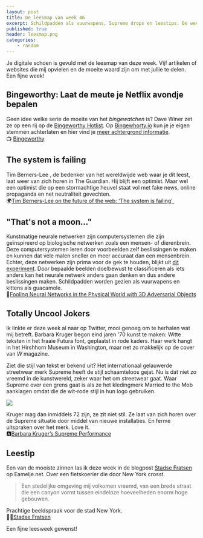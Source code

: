 ```yaml
---
layout: post
title: De leesmap van week 46
excerpt: Schildpadden als vuurwapens, Supreme drops en leestips. De week in links. 
published: true
header: leesmap.png
categories: 
    - random
---
```


Je digitale schoen is gevuld met de leesmap van deze week. Vijf artikelen of websites die mij opvielen en de moeite waard zijn om met jullie te delen. Een fijne week!

## Bingeworthy: Laat de meute je Netflix avondje bepalen
Geen idee welke serie de moeite van het _bingewatchen_ is? Dave Winer zet ze op een rij op  de [Bingeworthy Hotlist][1]. Op [Bingewhorty.io][2] kun je je eigen stemmen achterlaten en hier vind je [meer achtergrond informatie][3].  
📺 [Bingeworthy][4]

## The system is failing
Tim Berners-Lee , de bedenker van het wereldwijde web waar je dit leest,  laat weer van zich horen in The Guardian. Hij blijft een optimist. Maar wel een optimist die op een stormachtige heuvel staat vol met fake news, online propaganda en net neutraliteit gevechten.   
🌍[Tim Berners-Lee on the future of the web: 'The system is failing' ][5]

## "That's not a moon..."
Kunstmatige neurale netwerken zijn computersystemen die zijn geïnspireerd op biologische netwerken zoals een mensen- of dierenbrein. Deze computersystemen leren door voorbeelden zelf beslissingen te maken en kunnen dat vele malen sneller en meer accuraat dan een mensenbrein. Echter, 
deze netwerken zijn prima voor de gek te houden, blijkt uit [dit experiment][6]. Door bepaalde beelden doelbewust te classificeren als iets anders kan het neurale netwerk anders gaan denken en dus andere beslissingen maken.  Schildpadden worden gezien als vuurwapens en kittens als guacamole.   
🥑[Fooling Neural Networks in the Physical World with 3D Adversarial Objects][7]

## Totally Uncool Jokers
Ik linkte er deze week al naar op Twitter, mooi genoeg om te herhalen wat mij betreft. Barbara Kruger begon eind jaren '70 kunst te maken: Witte teksten in het fraaie Futura font, geplaatst in rode kaders. Haar werk hangt in het Hirshhorn Museum in Washington, maar net zo makkelijk op de cover van *W* magazine. 

Ziet die stijl van tekst er bekend uit? Het internationaal gelauwerde streetwear merk Supreme heeft de stijl schaamteloos gejat. Nu is dat niet zo vreemd in de kunstwereld, zeker waar het om streetwear gaat. Waar Supreme over een grens gaat is als ze het kledingmerk Married to the Mob aanklagen omdat die de wit-rode stijl in hun logo gebruiken. 

![][image-1]

Kruger mag dan inmiddels 72 zijn, ze zit niet stil. Ze laat van zich horen over de Supreme situatie door middel van nieuwe installaties. En ferme uitspraken over het merk. Love it.  
🅰️[Barbara Kruger’s Supreme Performance][8]

## Leestip
Een van de mooiste zinnen las ik deze week in de blogpost [Stadse Fratsen][9] op Eamelje.net. Over een fietskoerier die door New York crosst.

> Een stedelijke omgeving mij volkomen vreemd, van een brede straat die een canyon vormt tussen eindeloze hoeveelheden enorm hoge gebouwen. 

Prachtige beeldspraak voor de stad New York.  
🚴‍♀️[Stadse Fratsen][10]

Een fijne leesweek gewenst!

[1]:	http://bingeworthy.io/hotlist.html
[2]:	http://bingeworthy.io/
[3]:	http://this.how/bingeworthy/
[4]:	http://bingeworthy.io/
[5]:	https://www.theguardian.com/technology/2017/nov/15/tim-berners-lee-world-wide-web-net-neutrality
[6]:	http://www.labsix.org/physical-objects-that-fool-neural-nets/
[7]:	http://www.labsix.org/physical-objects-that-fool-neural-nets/
[8]:	https://www.newyorker.com/culture/culture-desk/barbara-krugers-supreme-performance
[9]:	http://eamelje.net/2017/11/18/stadse-fratsen/
[10]:	http://eamelje.net/2017/11/18/stadse-fratsen/

[image-1]:	/images/supreme.jpg